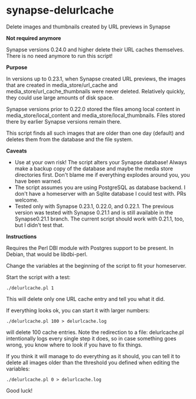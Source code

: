 # synapse-delurlcache
Delete images and thumbnails created by URL previews in Synapse

**Not required anymore**

Synapse versions 0.24.0 and higher delete their URL caches themselves.  There is no need anymore to run this script!

**Purpose**

In versions up to 0.23.1, when Synapse created URL previews, the images that are created in media_store/url_cache and media_store/url_cache_thumbnails were never deleted.  Relatively quickly, they could use large amounts of disk space.

Synapse versions prior to 0.22.0 stored the files among local content in media_store/local_content and media_store/local_thumbnails.  Files stored there by earlier Synapse versions remain there.

This script finds all such images that are older than one day (default) and deletes them from the database and the file system.

**Caveats**

* Use at your own risk! The script alters your Synapse database!  Always make a backup copy of the database and maybe the media store directories first.  Don't blame me if everything explodes around you, you have been warned.
* The script assumes you are using PostgreSQL as database backend.  I don't have a homeserver with an Sqlite database I could test with.  PRs welcome.
* Tested only with Synapse 0.23.1, 0.22.0, and 0.22.1.  The previous version was tested with Synapse 0.21.1 and is still available in the Synapse0.21.1 branch.  The current script should work with 0.21.1, too, but I didn't test that.

**Instructions**

Requires the Perl DBI module with Postgres support to be present.  In Debian, that would be libdbi-perl.

Change the variables at the beginning of the script to fit your homeserver.

Start the script with a test:

```./delurlcache.pl 1```

This will delete only one URL cache entry and tell you what it did.

If everything looks ok, you can start it with larger numbers:

```./delurlcache.pl 100 > delurlcache.log```

will delete 100 cache entries.  Note the redirection to a file:  delurlcache.pl intentionally logs every single step it does, so in case something goes wrong, you know where to look if you have to fix things.

If you think it will manage to do everything as it should, you can tell it to delete all images older than the threshold you defined when editing the variables:

```./delurlcache.pl 0 > delurlcache.log```

Good luck!

